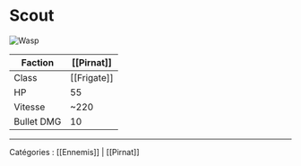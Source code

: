 # Scout

![Wasp](https://wiki.gangsofspace.com/fr/uploads/pirnat--scout.png)

Faction | [[Pirnat]]
--- | ---
Class | [[Frigate]]
HP | 55
Vitesse | ~220
Bullet DMG | 10

***

Catégories : [[Ennemis]] | [[Pirnat]]